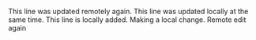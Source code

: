 This line was updated remotely again.
This line was updated locally at the same time.
This line is locally added.
Making a local change.
Remote edit again


